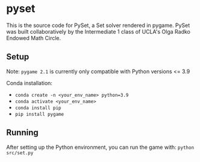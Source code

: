 # pyset

This is the source code for PySet, a Set solver rendered in pygame. PySet was built collaboratively by the Intermediate 1 class of UCLA's Olga Radko Endowed Math Circle. 


## Setup
Note: `pygame 2.1` is currently only compatible with Python versions <= 3.9


Conda installation: 

- `conda create -n <your_env_name> python=3.9` 
- `conda activate <your_env_name>`
- `conda install pip`
- `pip install pygame`


## Running

After setting up the Python environment, you can run the game with:
`python src/set.py` 